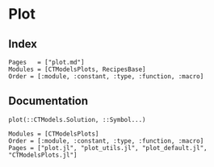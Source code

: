 # Plot

## Index

```@index
Pages   = ["plot.md"]
Modules = [CTModelsPlots, RecipesBase]
Order = [:module, :constant, :type, :function, :macro]
```

## Documentation

```@docs
plot(::CTModels.Solution, ::Symbol...)
```

```@autodocs
Modules = [CTModelsPlots]
Order = [:module, :constant, :type, :function, :macro]
Pages = ["plot.jl", "plot_utils.jl", "plot_default.jl", "CTModelsPlots.jl"]
```